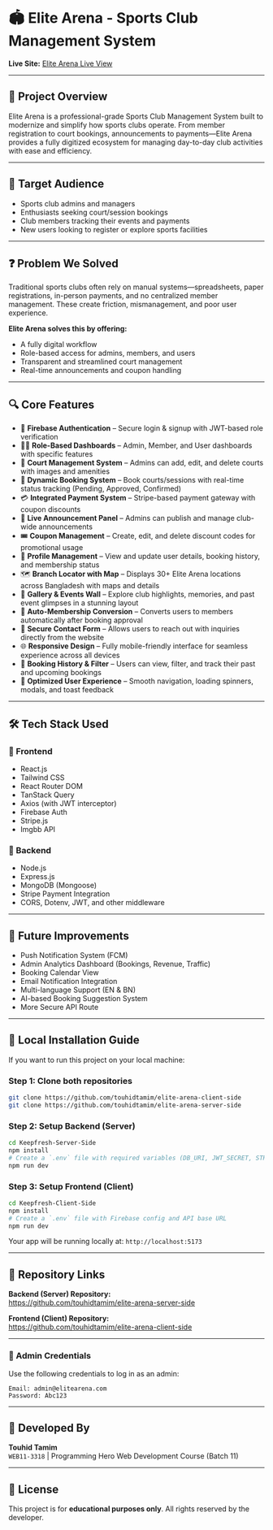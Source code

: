 # 🏟️ Elite Arena - Sports Club Management System

**Live Site:** [Elite Arena Live View](https://test-elite-arena.netlify.app)

---

## 📝 Project Overview

Elite Arena is a professional-grade Sports Club Management System built to modernize and simplify how sports clubs operate. From member registration to court bookings, announcements to payments—Elite Arena provides a fully digitized ecosystem for managing day-to-day club activities with ease and efficiency.

---

## 🎯 Target Audience

- Sports club admins and managers
- Enthusiasts seeking court/session bookings
- Club members tracking their events and payments
- New users looking to register or explore sports facilities

---

## ❓ Problem We Solved

Traditional sports clubs often rely on manual systems—spreadsheets, paper registrations, in-person payments, and no centralized member management. These create friction, mismanagement, and poor user experience.

**Elite Arena solves this by offering:**

- A fully digital workflow
- Role-based access for admins, members, and users
- Transparent and streamlined court management
- Real-time announcements and coupon handling

---

## 🔍 Core Features

- 🔐 **Firebase Authentication** – Secure login & signup with JWT-based role verification
- 🧑‍💼 **Role-Based Dashboards** – Admin, Member, and User dashboards with specific features
- 🏸 **Court Management System** – Admins can add, edit, and delete courts with images and amenities
- 🧾 **Dynamic Booking System** – Book courts/sessions with real-time status tracking (Pending, Approved, Confirmed)
- 💳 **Integrated Payment System** – Stripe-based payment gateway with coupon discounts
- 📢 **Live Announcement Panel** – Admins can publish and manage club-wide announcements
- 🎟️ **Coupon Management** – Create, edit, and delete discount codes for promotional usage
- 👤 **Profile Management** – View and update user details, booking history, and membership status
- 🗺️ **Branch Locator with Map** – Displays 30+ Elite Arena locations across Bangladesh with maps and details
- 📸 **Gallery & Events Wall** – Explore club highlights, memories, and past event glimpses in a stunning layout
- 🔄 **Auto-Membership Conversion** – Converts users to members automatically after booking approval
- 📨 **Secure Contact Form** – Allows users to reach out with inquiries directly from the website
- 🌐 **Responsive Design** – Fully mobile-friendly interface for seamless experience across all devices
- 📅 **Booking History & Filter** – Users can view, filter, and track their past and upcoming bookings
- 🧠 **Optimized User Experience** – Smooth navigation, loading spinners, modals, and toast feedback

---

## 🛠️ Tech Stack Used

### 🚀 Frontend

- React.js
- Tailwind CSS
- React Router DOM
- TanStack Query
- Axios (with JWT interceptor)
- Firebase Auth
- Stripe.js
- Imgbb API

### 🧩 Backend

- Node.js
- Express.js
- MongoDB (Mongoose)
- Stripe Payment Integration
- CORS, Dotenv, JWT, and other middleware

---

## 🔮 Future Improvements

- Push Notification System (FCM)
- Admin Analytics Dashboard (Bookings, Revenue, Traffic)
- Booking Calendar View
- Email Notification Integration
- Multi-language Support (EN & BN)
- AI-based Booking Suggestion System
- More Secure API Route

---

## 🧪 Local Installation Guide

If you want to run this project on your local machine:

### Step 1: Clone both repositories

```bash
git clone https://github.com/touhidtamim/elite-arena-client-side
git clone https://github.com/touhidtamim/elite-arena-server-side
```

### Step 2: Setup Backend (Server)

```bash
cd Keepfresh-Server-Side
npm install
# Create a `.env` file with required variables (DB_URI, JWT_SECRET, STRIPE_KEY, etc.)
npm run dev
```

### Step 3: Setup Frontend (Client)

```bash
cd Keepfresh-Client-Side
npm install
# Create a `.env` file with Firebase config and API base URL
npm run dev
```

Your app will be running locally at: `http://localhost:5173`

---

## 🔗 Repository Links

**Backend (Server) Repository:**  
https://github.com/touhidtamim/elite-arena-server-side

**Frontend (Client) Repository:**  
https://github.com/touhidtamim/elite-arena-client-side

---

### 🔐 Admin Credentials

Use the following credentials to log in as an admin:

```
Email: admin@elitearena.com
Password: Abc123
```

---

## 👤 Developed By

**Touhid Tamim**  
`WEB11-3318` | Programming Hero Web Development Course (Batch 11)

---

## 📝 License

This project is for **educational purposes only**. All rights reserved by the developer.
